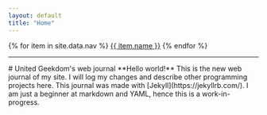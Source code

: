 ```yaml
---
layout: default
title: "Home"
---
```

<div class="nav">
{% for item in site.data.nav %}
  <a href="{{ item.link }}">{{ item.name }}</a>
{% endfor %}
</div>
<hr>
#  United Geekdom's web journal
  **Hello world!** This is the new web journal of my site. I will log my changes and describe other programming projects here.
  This journal was made with [Jekyll](https://jekyllrb.com/). I am just a beginner at markdown and YAML, hence this is a work-in-progress.
